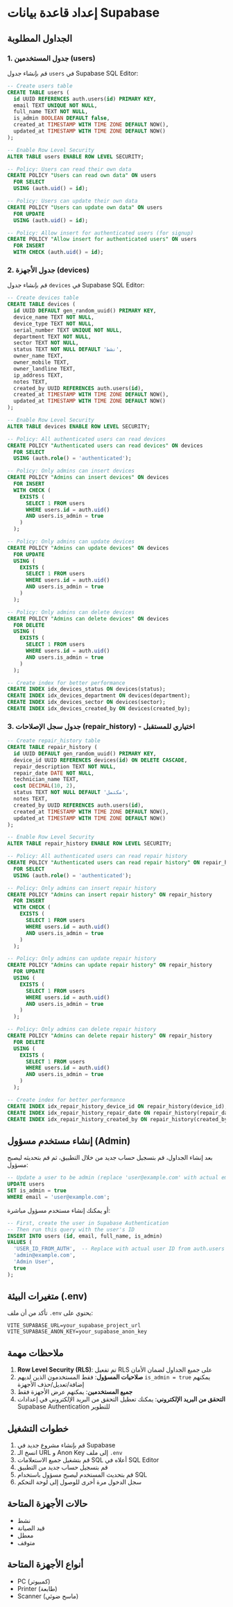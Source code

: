 # إعداد قاعدة بيانات Supabase

## الجداول المطلوبة

### 1. جدول المستخدمين (users)

قم بإنشاء جدول `users` في Supabase SQL Editor:

```sql
-- Create users table
CREATE TABLE users (
  id UUID REFERENCES auth.users(id) PRIMARY KEY,
  email TEXT UNIQUE NOT NULL,
  full_name TEXT NOT NULL,
  is_admin BOOLEAN DEFAULT false,
  created_at TIMESTAMP WITH TIME ZONE DEFAULT NOW(),
  updated_at TIMESTAMP WITH TIME ZONE DEFAULT NOW()
);

-- Enable Row Level Security
ALTER TABLE users ENABLE ROW LEVEL SECURITY;

-- Policy: Users can read their own data
CREATE POLICY "Users can read own data" ON users
  FOR SELECT
  USING (auth.uid() = id);

-- Policy: Users can update their own data
CREATE POLICY "Users can update own data" ON users
  FOR UPDATE
  USING (auth.uid() = id);

-- Policy: Allow insert for authenticated users (for signup)
CREATE POLICY "Allow insert for authenticated users" ON users
  FOR INSERT
  WITH CHECK (auth.uid() = id);
```

### 2. جدول الأجهزة (devices)

قم بإنشاء جدول `devices` في Supabase SQL Editor:

```sql
-- Create devices table
CREATE TABLE devices (
  id UUID DEFAULT gen_random_uuid() PRIMARY KEY,
  device_name TEXT NOT NULL,
  device_type TEXT NOT NULL,
  serial_number TEXT UNIQUE NOT NULL,
  department TEXT NOT NULL,
  sector TEXT NOT NULL,
  status TEXT NOT NULL DEFAULT 'نشط',
  owner_name TEXT,
  owner_mobile TEXT,
  owner_landline TEXT,
  ip_address TEXT,
  notes TEXT,
  created_by UUID REFERENCES auth.users(id),
  created_at TIMESTAMP WITH TIME ZONE DEFAULT NOW(),
  updated_at TIMESTAMP WITH TIME ZONE DEFAULT NOW()
);

-- Enable Row Level Security
ALTER TABLE devices ENABLE ROW LEVEL SECURITY;

-- Policy: All authenticated users can read devices
CREATE POLICY "Authenticated users can read devices" ON devices
  FOR SELECT
  USING (auth.role() = 'authenticated');

-- Policy: Only admins can insert devices
CREATE POLICY "Admins can insert devices" ON devices
  FOR INSERT
  WITH CHECK (
    EXISTS (
      SELECT 1 FROM users 
      WHERE users.id = auth.uid() 
      AND users.is_admin = true
    )
  );

-- Policy: Only admins can update devices
CREATE POLICY "Admins can update devices" ON devices
  FOR UPDATE
  USING (
    EXISTS (
      SELECT 1 FROM users 
      WHERE users.id = auth.uid() 
      AND users.is_admin = true
    )
  );

-- Policy: Only admins can delete devices
CREATE POLICY "Admins can delete devices" ON devices
  FOR DELETE
  USING (
    EXISTS (
      SELECT 1 FROM users 
      WHERE users.id = auth.uid() 
      AND users.is_admin = true
    )
  );

-- Create index for better performance
CREATE INDEX idx_devices_status ON devices(status);
CREATE INDEX idx_devices_department ON devices(department);
CREATE INDEX idx_devices_sector ON devices(sector);
CREATE INDEX idx_devices_created_by ON devices(created_by);
```

### 3. جدول سجل الإصلاحات (repair_history) - اختياري للمستقبل

```sql
-- Create repair_history table
CREATE TABLE repair_history (
  id UUID DEFAULT gen_random_uuid() PRIMARY KEY,
  device_id UUID REFERENCES devices(id) ON DELETE CASCADE,
  repair_description TEXT NOT NULL,
  repair_date DATE NOT NULL,
  technician_name TEXT,
  cost DECIMAL(10, 2),
  status TEXT NOT NULL DEFAULT 'مكتمل',
  notes TEXT,
  created_by UUID REFERENCES auth.users(id),
  created_at TIMESTAMP WITH TIME ZONE DEFAULT NOW(),
  updated_at TIMESTAMP WITH TIME ZONE DEFAULT NOW()
);

-- Enable Row Level Security
ALTER TABLE repair_history ENABLE ROW LEVEL SECURITY;

-- Policy: All authenticated users can read repair history
CREATE POLICY "Authenticated users can read repair history" ON repair_history
  FOR SELECT
  USING (auth.role() = 'authenticated');

-- Policy: Only admins can insert repair history
CREATE POLICY "Admins can insert repair history" ON repair_history
  FOR INSERT
  WITH CHECK (
    EXISTS (
      SELECT 1 FROM users 
      WHERE users.id = auth.uid() 
      AND users.is_admin = true
    )
  );

-- Policy: Only admins can update repair history
CREATE POLICY "Admins can update repair history" ON repair_history
  FOR UPDATE
  USING (
    EXISTS (
      SELECT 1 FROM users 
      WHERE users.id = auth.uid() 
      AND users.is_admin = true
    )
  );

-- Policy: Only admins can delete repair history
CREATE POLICY "Admins can delete repair history" ON repair_history
  FOR DELETE
  USING (
    EXISTS (
      SELECT 1 FROM users 
      WHERE users.id = auth.uid() 
      AND users.is_admin = true
    )
  );

-- Create index for better performance
CREATE INDEX idx_repair_history_device_id ON repair_history(device_id);
CREATE INDEX idx_repair_history_repair_date ON repair_history(repair_date);
CREATE INDEX idx_repair_history_created_by ON repair_history(created_by);
```

## إنشاء مستخدم مسؤول (Admin)

بعد إنشاء الجداول، قم بتسجيل حساب جديد من خلال التطبيق، ثم قم بتحديثه ليصبح مسؤول:

```sql
-- Update a user to be admin (replace 'user@example.com' with actual email)
UPDATE users 
SET is_admin = true 
WHERE email = 'user@example.com';
```

أو يمكنك إنشاء مستخدم مسؤول مباشرة:

```sql
-- First, create the user in Supabase Authentication
-- Then run this query with the user's ID
INSERT INTO users (id, email, full_name, is_admin)
VALUES (
  'USER_ID_FROM_AUTH',  -- Replace with actual user ID from auth.users
  'admin@example.com',
  'Admin User',
  true
);
```

## متغيرات البيئة (.env)

تأكد من أن ملف `.env` يحتوي على:

```env
VITE_SUPABASE_URL=your_supabase_project_url
VITE_SUPABASE_ANON_KEY=your_supabase_anon_key
```

## ملاحظات مهمة

1. **Row Level Security (RLS)**: تم تفعيل RLS على جميع الجداول لضمان الأمان
2. **صلاحيات المسؤول**: فقط المستخدمون الذين لديهم `is_admin = true` يمكنهم إضافة/تعديل/حذف الأجهزة
3. **جميع المستخدمين**: يمكنهم عرض الأجهزة فقط
4. **التحقق من البريد الإلكتروني**: يمكنك تعطيل التحقق من البريد الإلكتروني في إعدادات Supabase Authentication للتطوير

## خطوات التشغيل

1. قم بإنشاء مشروع جديد في Supabase
2. انسخ الـ URL و Anon Key إلى ملف `.env`
3. قم بتشغيل جميع الاستعلامات SQL أعلاه في SQL Editor
4. قم بتسجيل حساب جديد من التطبيق
5. قم بتحديث المستخدم ليصبح مسؤول باستخدام SQL
6. سجل الدخول مرة أخرى للوصول إلى لوحة التحكم

## حالات الأجهزة المتاحة

- نشط
- قيد الصيانة
- معطل
- متوقف

## أنواع الأجهزة المتاحة

- PC (كمبيوتر)
- Printer (طابعة)
- Scanner (ماسح ضوئي)
